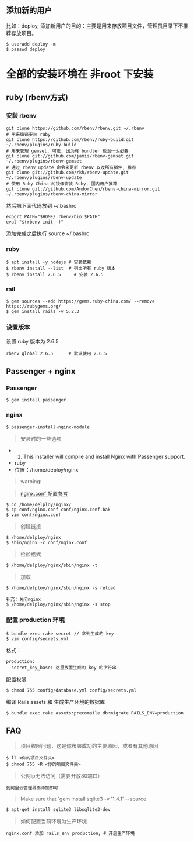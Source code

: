 ## 添加新的用户
比如：deploy, 添加新用户的目的：主要是用来存放项目文件，管理员目录下不推荐存放项目。
```
$ useradd deploy -m
$ passwd deploy
```

# 全部的安装环境在 非root 下安装
## ruby (rbenv方式)
### 安装 rbenv
```
git clone https://github.com/rbenv/rbenv.git ~/.rbenv
# 用来编译安装 ruby
git clone https://github.com/rbenv/ruby-build.git ~/.rbenv/plugins/ruby-build
# 用来管理 gemset, 可选, 因为有 bundler 也没什么必要
git clone git://github.com/jamis/rbenv-gemset.git  ~/.rbenv/plugins/rbenv-gemset
# 通过 rbenv update 命令来更新 rbenv 以及所有插件, 推荐
git clone git://github.com/rkh/rbenv-update.git ~/.rbenv/plugins/rbenv-update
# 使用 Ruby China 的镜像安装 Ruby, 国内用户推荐
git clone git://github.com/AndorChen/rbenv-china-mirror.git ~/.rbenv/plugins/rbenv-china-mirror
```
然后把下面代码放到 ~/.bashrc
```
export PATH="$HOME/.rbenv/bin:$PATH"
eval "$(rbenv init -)"
```
添加完成之后执行 source ~/.bashrc
### ruby
```
$ apt install -y nodejs # 安装依赖
$ rbenv install --list  # 列出所有 ruby 版本
$ rbenv install 2.6.5     # 安装 2.6.5
```

### rail 
```
$ gem sources --add https://gems.ruby-china.com/ --remove https://rubygems.org/
$ gem install rails -v 5.2.3
```
### 设置版本
设置 ruby 版本为 2.6.5
```
rbenv global 2.6.5      # 默认使用 2.6.5
```

## Passenger + nginx
### Passenger
```
$ gem install passenger
```
### nginx
```
$ passenger-install-nginx-module
```
> 安装时的一些选项

- 1. This installer will compile and install Nginx with Passenger support.
- ruby
- 位置：/home/deploy/nginx

> warning:

> [nginx.conf 配置参考](product_config/nginx.conf)
```
$ cd /home/delploy/nginx/
$ cp conf/nginx.conf conf/nginx.conf.bak 
$ vim conf/nginx.conf
```
> 创建链接
```
$ /home/delploy/nginx
$ sbin/nginx -c conf/nginx.conf
```
> 检验格式 
```
$ /home/delploy/nginx/sbin/nginx -t 
```
> 加载
```
$ /home/delploy/nginx/sbin/nginx -s reload

补充：关闭nginx 
$ /home/delploy/nginx/sbin/nginx -s stop
```

### 配置 production 环境
```
$ bundle exec rake secret // 拿到生成的 key
$ vim config/secrets.yml 
```
格式：
```
production:
  secret_key_base: 这里放置生成的 key 的字符串
```
配置权限
```
$ chmod 755 config/database.yml config/secrets.yml
```
编译 Rails assets 和 生成生产环境的数据库
```
$ bundle exec rake assets:precompile db:migrate RAILS_ENV=production
```

## FAQ
> 项目权限问题，这是你布署成功的主要原因，或者有其他原因
```
$ ll <你的项目文件夹>
$ chmod 755 -R <你的项目文件夹>
```
> 公网ip无法访问（需要开放80端口）
```
到阿里云管理界面添加即可
```
> Make sure that `gem install sqlite3 -v '1.4.1' --source 
```
$ apt-get install sqlite3 libsqlite3-dev
```
> 如何配置当前环境为生产环境
```
nginx.conf 添加 rails_env production; # 开启生产环境
```

